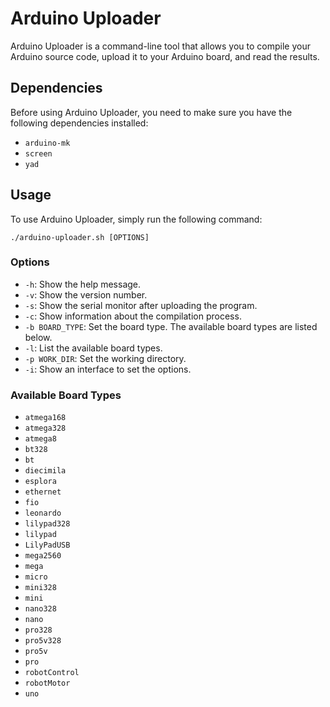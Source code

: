 # Arduino Uploader

Arduino Uploader is a command-line tool that allows you to compile your Arduino source code, upload it to your Arduino board, and read the results.

## Dependencies

Before using Arduino Uploader, you need to make sure you have the following dependencies installed:

- `arduino-mk`
- `screen`
- `yad`

## Usage

To use Arduino Uploader, simply run the following command:

```
./arduino-uploader.sh [OPTIONS]
```

### Options

- `-h`: Show the help message.
- `-v`: Show the version number.
- `-s`: Show the serial monitor after uploading the program.
- `-c`: Show information about the compilation process.
- `-b BOARD_TYPE`: Set the board type. The available board types are listed below.
- `-l`: List the available board types.
- `-p WORK_DIR`: Set the working directory.
- `-i`: Show an interface to set the options.

### Available Board Types

- `atmega168`
- `atmega328`
- `atmega8`
- `bt328`
- `bt`
- `diecimila`
- `esplora`
- `ethernet`
- `fio`
- `leonardo`
- `lilypad328`
- `lilypad`
- `LilyPadUSB`
- `mega2560`
- `mega`
- `micro`
- `mini328`
- `mini`
- `nano328`
- `nano`
- `pro328`
- `pro5v328`
- `pro5v`
- `pro`
- `robotControl`
- `robotMotor`
- `uno`

